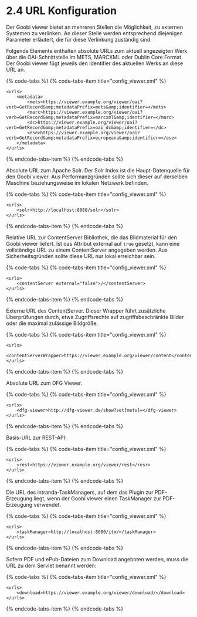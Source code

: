 # 2.4 URL Konfiguration

Der Goobi viewer bietet an mehreren Stellen die Möglichkeit, zu externen Systemen zu verlinken. An dieser Stelle werden entsprechend diejenigen Parameter erläutert, die für diese Verlinkung zuständig sind.

Folgende Elemente enthalten absolute URLs zum aktuell angezeigten Werk über die OAI-Schnittstelle im METS, MARCXML oder Dublin Core Format. Der Goobi viewer fügt jeweils den Identifier des aktuellen Werks an diese URL an.

{% code-tabs %}
{% code-tabs-item title="config\_viewer.xml" %}
```markup
<urls>
    <metadata>
        <mets>https://viewer.example.org/viewer/oai?verb=GetRecord&amp;metadataPrefix=mets&amp;identifier=</mets>
        <marc>https://viewer.example.org/viewer/oai?verb=GetRecord&amp;metadataPrefix=marcxml&amp;identifier=</marc>
        <dc>https://viewer.example.org/viewer/oai?verb=GetRecord&amp;metadataPrefix=oai_dc&amp;identifier=</dc>
        <ese>https://viewer.example.org/viewer/oai?verb=GetRecord&amp;metadataPrefix=europeana&amp;identifier=</ese>
    </metadata>
</urls>
```
{% endcode-tabs-item %}
{% endcode-tabs %}

Absolute URL zum Apache Solr. Der Solr Index ist die Haupt-Datenquelle für den Goobi viewer. Aus Performanzgründen sollte sich dieser auf derselben Maschine beziehungsweise im lokalen Netzwerk befinden.

{% code-tabs %}
{% code-tabs-item title="config\_viewer.xml" %}
```markup
<urls>
    <solr>http://localhost:8080/solr</solr>
</urls>
```
{% endcode-tabs-item %}
{% endcode-tabs %}

Relative URL zur ContentServer Bibliothek, die das Bildmaterial für den Goobi viewer liefert. Ist das Attribut external auf `true` gesetzt, kann eine vollständige URL zu einem ContentServer angegeben werden. Aus Sicherheitsgründen sollte diese URL nur lokal erreichbar sein.

{% code-tabs %}
{% code-tabs-item title="config\_viewer.xml" %}
```markup
<urls>
    <contentServer external="false">/</contentServer>
</urls>
```
{% endcode-tabs-item %}
{% endcode-tabs %}

Externe URL des ContentServer. Dieser Wrapper führt zusätzliche Überprüfungen durch, etwa Zugriffsrechte auf zugriffsbeschränkte Bilder oder die maximal zulässige Bildgröße.

{% code-tabs %}
{% code-tabs-item title="config\_viewer.xml" %}
```markup
<urls>
    <contentServerWrapper>https://viewer.example.org/viewer/content</contentServerWrapper>
</urls>
```
{% endcode-tabs-item %}
{% endcode-tabs %}

Absolute URL zum DFG Viewer.

{% code-tabs %}
{% code-tabs-item title="config\_viewer.xml" %}
```markup
<urls>
    <dfg-viewer>http://dfg-viewer.de/show?set[mets]=</dfg-viewer>
</urls>
```
{% endcode-tabs-item %}
{% endcode-tabs %}

Basis-URL zur REST-API:

{% code-tabs %}
{% code-tabs-item title="config\_viewer.xml" %}
```markup
<urls>
    <rest>https://viewer.example.org/viewer/rest</resr>
</urls>
```
{% endcode-tabs-item %}
{% endcode-tabs %}

Die URL des intranda-TaskManagers, auf dem das Plugin zur PDF-Erzeugung liegt, wenn der Goobi viewer einen TaskManager zur PDF-Erzeugung verwendet. 

{% code-tabs %}
{% code-tabs-item title="config\_viewer.xml" %}
```markup
<urls>
    <taskManager>http://localhost:8080/itm/</taskManager>
</urls>
```
{% endcode-tabs-item %}
{% endcode-tabs %}

Sofern PDF und ePub-Dateien zum Download angeboten werden, muss die URL zu dem Servlet benannt werden:

{% code-tabs %}
{% code-tabs-item title="config\_viewer.xml" %}
```markup
<urls>
    <download>https://viewer.example.org/viewer/download/</download>
</urls>
```
{% endcode-tabs-item %}
{% endcode-tabs %}

